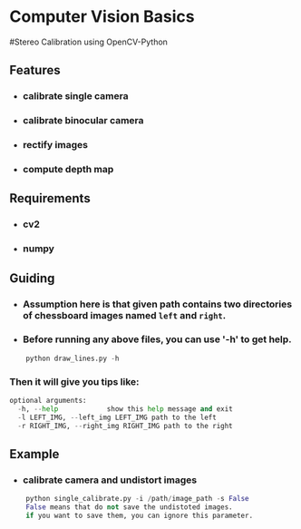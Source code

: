 Computer Vision Basics
========
#Stereo Calibration using OpenCV-Python

## Features
* ### calibrate single camera
* ### calibrate binocular camera
* ### rectify images
* ### compute depth map

## Requirements
* ### cv2
* ### numpy

## Guiding
* ### Assumption here is that given path contains two directories of chessboard images named `left` and `right`.
* ### Before running any above files, you can use '-h' to get help.
```python
    python draw_lines.py -h
```
### Then it will give you tips like:
```python
optional arguments:
  -h, --help            show this help message and exit
  -l LEFT_IMG, --left_img LEFT_IMG path to the left                        
  -r RIGHT_IMG, --right_img RIGHT_IMG path to the right
```


## Example
* ### calibrate camera and undistort images
```python
    python single_calibrate.py -i /path/image_path -s False
    False means that do not save the undistoted images.
    if you want to save them, you can ignore this parameter.
```






















